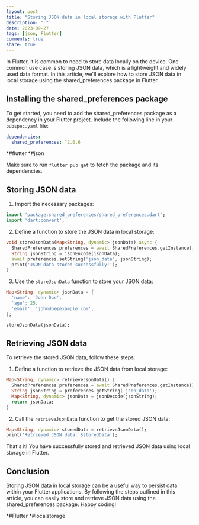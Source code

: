 ```yaml
---
layout: post
title: "Storing JSON data in local storage with Flutter"
description: " "
date: 2023-09-27
tags: [json, Flutter]
comments: true
share: true
---
```


In Flutter, it is common to need to store data locally on the device. One common use case is storing JSON data, which is a lightweight and widely used data format. In this article, we'll explore how to store JSON data in local storage using the shared_preferences package in Flutter.

## Installing the shared_preferences package

To get started, you need to add the shared_preferences package as a dependency in your Flutter project. Include the following line in your `pubspec.yaml` file:

```yaml
dependencies:
  shared_preferences: ^2.0.6
```
*#flutter *#json

Make sure to run `flutter pub get` to fetch the package and its dependencies.

## Storing JSON data

1. Import the necessary packages:

```dart
import 'package:shared_preferences/shared_preferences.dart';
import 'dart:convert';
```

2. Define a function to store the JSON data in local storage:

```dart
void storeJsonData(Map<String, dynamic> jsonData) async {
  SharedPreferences preferences = await SharedPreferences.getInstance();
  String jsonString = jsonEncode(jsonData);
  await preferences.setString('json_data', jsonString);
  print('JSON data stored successfully!');
}
```

3. Use the `storeJsonData` function to store your JSON data:

```dart
Map<String, dynamic> jsonData = {
  'name': 'John Doe',
  'age': 25,
  'email': 'johndoe@example.com',
};

storeJsonData(jsonData);
```

## Retrieving JSON data

To retrieve the stored JSON data, follow these steps:

1. Define a function to retrieve the JSON data from local storage:

```dart
Map<String, dynamic> retrieveJsonData() {
  SharedPreferences preferences = await SharedPreferences.getInstance();
  String jsonString = preferences.getString('json_data');
  Map<String, dynamic> jsonData = jsonDecode(jsonString);
  return jsonData;
}
```

2. Call the `retrieveJsonData` function to get the stored JSON data:

```dart
Map<String, dynamic> storedData = retrieveJsonData();
print('Retrieved JSON data: $storedData');
```

That's it! You have successfully stored and retrieved JSON data using local storage in Flutter.

## Conclusion

Storing JSON data in local storage can be a useful way to persist data within your Flutter applications. By following the steps outlined in this article, you can easily store and retrieve JSON data using the shared_preferences package. Happy coding!

*#Flutter *#localstorage